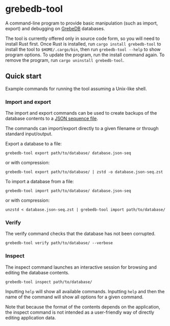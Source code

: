 # grebedb-tool

A command-line program to provide basic manipulation (such as import, export) and debugging on [GrebeDB](https://github.com/chfoo/grebedb) databases.

The tool is currently offered only in source code form, so you will need to install Rust first. Once Rust is installed, run `cargo install grebedb-tool` to install the tool to `$HOME/.cargo/bin`, then run `grebedb-tool --help` to show program options. To update the program, run the install command again. To remove the program, run `cargo uninstall grebedb-tool`.

## Quick start

Example commands for running the tool assuming a Unix-like shell.

### Import and export

The import and export commands can be used to create backups of the database contents to a [JSON sequence file](https://tools.ietf.org/html/rfc7464).

The commands can import/export directly to a given filename or through standard input/output.

Export a database to a file:

    grebedb-tool export path/to/database/ database.json-seq

or with compression:

    grebedb-tool export path/to/database/ | zstd -o database.json-seq.zst

To import a database from a file:

    grebedb-tool import path/to/database/ database.json-seq

or with compression:

    unzstd < database.json-seq.zst | grebedb-tool import path/to/database/

### Verify

The verify command checks that the database has not been corrupted.

    grebedb-tool verify path/to/database/ --verbose

### Inspect

The inspect command launches an interactive session for browsing and editing the database contents.

    grebedb-tool inspect path/to/database/

Inputting `help` will show all available commands. Inputting `help` and then the name of the command will show all options for a given command.

Note that because the format of the contents depends on the application, the inspect command is not intended as a user-friendly way of directly editing application data.
